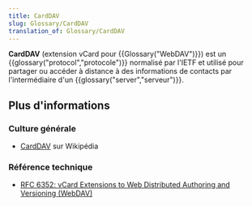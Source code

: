 ```yaml
---
title: CardDAV
slug: Glossary/CardDAV
translation_of: Glossary/CardDAV
---
```


**CardDAV** (extension vCard pour {{Glossary("WebDAV")}}) est un {{glossary("protocol","protocole")}} normalisé par l'IETF et utilisé pour partager ou accéder à distance à des informations de contacts par l'intermédiaire d'un {{glossary("server","serveur")}}.

## Plus d'informations

### Culture générale

- [CardDAV](https://fr.wikipedia.org/wiki/CardDAV) sur Wikipédia

### Référence technique

- [RFC 6352: vCard Extensions to Web Distributed Authoring and Versioning (WebDAV)](http://tools.ietf.org/html/rfc6352)
